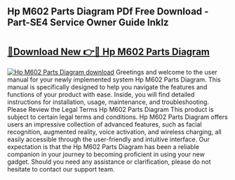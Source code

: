 ## Hp M602 Parts Diagram PDf Free Download - Part-SE4 Service Owner Guide Inklz

# <h2><a href="http://dfjo2j.blite.top/?on=Hp+M602+Parts+Diagram">🔗Download New 👉🔴 Hp M602 Parts Diagram</a></h2>

[![Hp M602 Parts Diagram download](https://i.imgur.com/lujVjoI.png)](http://dfjo2j.blite.top/?on=Hp+M602+Parts+Diagram)
Greetings and welcome to the user manual for your newly implemented system Hp M602 Parts Diagram. This manual is specifically designed to help you navigate the features and functions of your product with ease. Inside, you will find detailed instructions for installation, usage, maintenance, and troubleshooting. Please Review the Legal Terms Hp M602 Parts Diagram This product is subject to certain legal terms and conditions. Hp M602 Parts Diagram offers users an impressive collection of advanced features, such as facial recognition, augmented reality, voice activation, and wireless charging, all easily accessible through the user-friendly and intuitive interface. Our expectation is that the Hp M602 Parts Diagram has been a reliable companion in your journey to becoming proficient in using your new gadget. Should you need any assistance or clarification, please do not hesitate to contact our support team.
